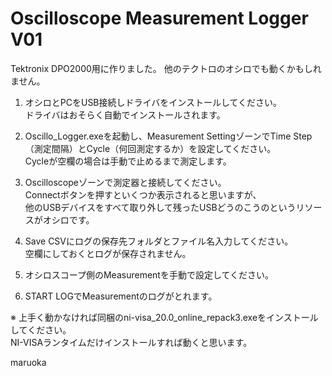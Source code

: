 # Oscilloscope Measurement Logger V01
Tektronix DPO2000用に作りました。
他のテクトロのオシロでも動くかもしれません。

1. オシロとPCをUSB接続しドライバをインストールしてください。  
   ドライバはおそらく自動でインストールされます。

2. Oscillo_Logger.exeを起動し、Measurement SettingゾーンでTime Step（測定間隔）とCycle（何回測定するか）を設定してください。  
   Cycleが空欄の場合は手動で止めるまで測定します。

3. Oscilloscopeゾーンで測定器と接続してください。  
   Connectボタンを押すといくつか表示されると思いますが、  
   他のUSBデバイスをすべて取り外して残ったUSBどうのこうのというリソースがオシロです。

4. Save CSVにログの保存先フォルダとファイル名入力してください。  
   空欄にしておくとログが保存されません。

5. オシロスコープ側のMeasurementを手動で設定してください。  

6. START LOGでMeasurementのログがとれます。  

※
上手く動かなければ同梱のni-visa_20.0_online_repack3.exeをインストールしてください。  
NI-VISAランタイムだけインストールすれば動くと思います。  

maruoka
